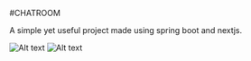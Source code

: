 #CHATROOM

A simple yet useful project made using spring boot and nextjs.

![Alt text](https://i.postimg.cc/yNBMrpLy/Screenshot-2024-10-06-184418.png)
![Alt text](https://i.postimg.cc/85XxcpNZ/Screenshot-2024-10-06-184530.png)
